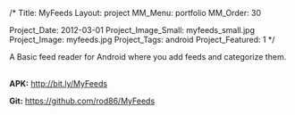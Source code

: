 /*
Title: MyFeeds
Layout: project
MM_Menu: portfolio
MM_Order: 30

Project_Date: 2012-03-01
Project_Image_Small: myfeeds_small.jpg
Project_Image: myfeeds.jpg
Project_Tags: android
Project_Featured: 1
*/

A Basic feed reader for Android where you add feeds and categorize them.

<br>
<b>APK:</b> <a href="http://bit.ly/MyFeeds" target="_blank">http://bit.ly/MyFeeds</a>

<b>Git:</b> <a href="https://github.com/rod86/MyFeeds" target="_blank">https://github.com/rod86/MyFeeds</a>